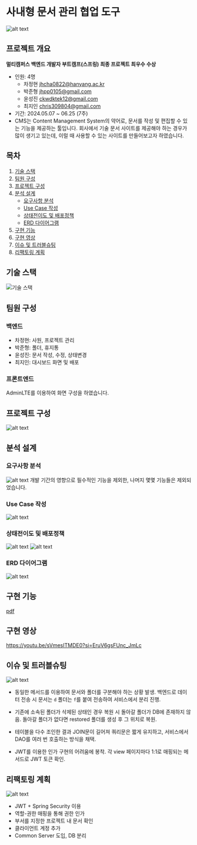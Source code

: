 # 사내형 문서 관리 협업 도구

![alt text](<Readme Assets/title.png>)

## 프로젝트 개요

**멀티캠퍼스 백엔드 개발자 부트캠프(스프링) 최종 프로젝트 최우수 수상**

- 인원: 4명
    - 차정현 jhcha0822@hanyang.ac.kr
    - 박준형 jhpp0105@gmail.com
    - 윤성진 ckwdktek12@gmail.com
    - 최지인 chris309804@gmail.com
- 기간: 2024.05.07 ~ 06.25 (7주)
- CMS는 Content Management System의 약어로, 문서를 작성 및 편집할 수 있는 기능을 제공하는 툴입니다. 회사에서 기술 문서 사이트를 제공해야 하는 경우가 많이 생기고 있는데, 이럴 때 사용할 수 있는 사이트를 만들어보고자 하였습니다.

## 목차

1. [기술 스택](#기술-스택)
2. [팀원 구성](#팀원-구성)
3. [프로젝트 구성](#프로젝트-구성)
4. [분석 설계](#분석-설계)
    - [요구사항 분석](#요구사항-분석)
    - [Use Case 작성](#use-case-작성)
    - [상태전이도 및 배포정책](#상태전이도-및-배포정책)
    - [ERD 다이어그램](#erd-다이어그램)
5. [구현 기능](#구현-기능)
6. [구현 영상](#구현-영상)
7. [이슈 및 트러블슈팅](#이슈-및-트러블슈팅)
8. [리팩토링 계획](#리팩토링-계획)

## 기술 스택

![기술 스택](<Readme Assets/기술 스택.png>) 

## 팀원 구성

### 백엔드
- 차정현: 사원, 프로젝트 관리
- 박준형: 폴더, 휴지통
- 윤성진: 문서 작성, 수정, 상태변경
- 최지인: 대시보드 화면 및 배포

### 프론트엔드
AdminLTE를 이용하여 화면 구성을 하였습니다.

## 프로젝트 구성

![alt text](<Readme Assets/프로젝트 구성.png>)

## 분석 설계

### 요구사항 분석
![alt text](<Readme Assets/요구사항 분석.png>)
개발 기간의 영향으로 필수적인 기능을 제외한, 나머지 몇몇 기능들은 제외되었습니다.

### Use Case 작성
![alt text](<Readme Assets/Use Case.png>)

### 상태전이도 및 배포정책
![alt text](<Readme Assets/상태전이도(문서).png>)
![alt text](<Readme Assets/배포정책.png>)

### ERD 다이어그램

![alt text](<Readme Assets/ERD(white).png>)

## 구현 기능

[pdf](<Readme Assets/구현 기능.pdf>)

## 구현 영상

https://youtu.be/sVmesITMDE0?si=EruV6gsFUnc_JmLc

## 이슈 및 트러블슈팅

![alt text](image.png)

- 동일한 메서드를 이용하여 문서와 폴더를 구분해야 하는 상황 발생. 백엔드로 데이터 전송 시 문서는 `d` 폴더는 `f`를 붙여 전송하여 서비스에서 분리 진행.

- 기존에 소속된 폴더가 삭제된 상태인 경우 복원 시 돌아갈 폴더가 DB에 존재하지 않음. 돌아갈 폴더가 없다면 restored 폴더를 생성 후 그 위치로 복원.

- 테이블을 다수 조인한 결과 JOIN문이 길어져 쿼리문은 짧게 유지하고, 서비스에서 DAO를 여러 번 호출하는 방식을 채택.

- JWT를 이용한 인가 구현의 어려움에 봉착. 각 view 페이지마다 1:1로 매핑되는 메서드로 JWT 토큰 확인.

## 리팩토링 계획

![alt text](<Readme Assets/리팩토링 계획.png>)

- JWT + Spring Security 이용
- 역할-권한 매핑을 통해 권한 인가
- 부서를 지정한 프로젝트 내 문서 확인
- 클라이언트 계정 추가
- Common Server 도입, DB 분리
